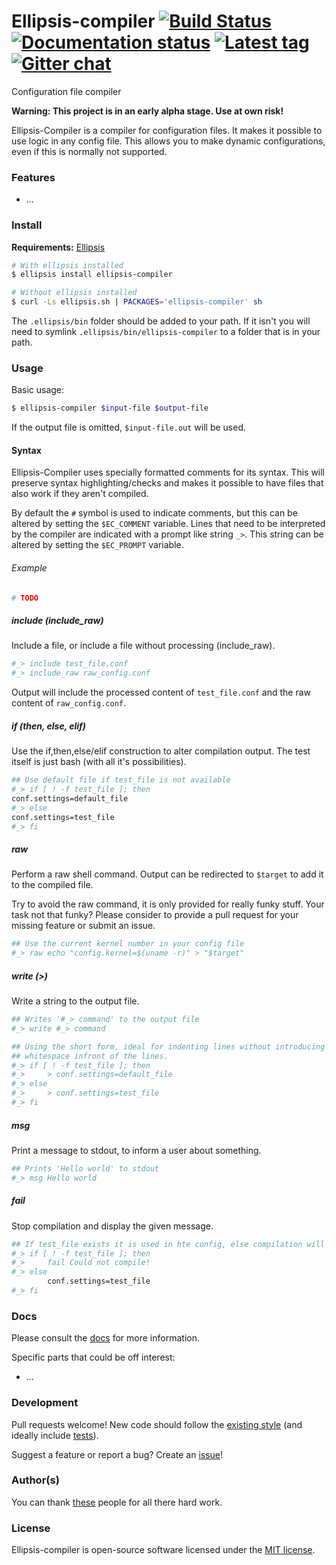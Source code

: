 # Ellipsis-compiler [![Build Status][travis-image]][travis-url] [![Documentation status][docs-image]][docs-url] [![Latest tag][tag-image]][tag-url] [![Gitter chat][gitter-image]][gitter-url]

Configuration file compiler

**Warning: This project is in an early alpha stage. Use at own risk!**

Ellipsis-Compiler is a compiler for configuration files. It makes it possible
to use logic in any config file. This allows you to make dynamic
configurations, even if this is normally not supported.

### Features
- ...

### Install

**Requirements:** [Ellipsis][ellipsis]

```bash
# With ellipsis installed
$ ellipsis install ellipsis-compiler

# Without ellipsis installed
$ curl -Ls ellipsis.sh | PACKAGES='ellipsis-compiler' sh
```

The `.ellipsis/bin` folder should be added to your path. If it isn't you will
need to symlink `.ellipsis/bin/ellipsis-compiler` to a folder that is in your path.

### Usage

Basic usage:

```bash
$ ellipsis-compiler $input-file $output-file
```
If the output file is omitted, `$input-file.out` will be used.

#### Syntax
Ellipsis-Compiler uses specially formatted comments for its syntax. This will
preserve syntax highlighting/checks and makes it possible to have files that
also work if they aren't compiled.

By default the `#` symbol is used to indicate comments, but this can be altered
by setting the `$EC_COMMENT` variable. Lines that need to be interpreted by the
compiler are indicated with a prompt like string `_>`. This string can be
altered by setting the `$EC_PROMPT` variable.

###### Example
```bash
# TODO
```

##### include (include_raw)
Include a file, or include a file without processing (include_raw).

```bash
#_> include test_file.conf
#_> include_raw raw_config.conf
```
Output will include the processed content of `test_file.conf` and the raw content
of `raw_config.conf`.

##### if (then, else, elif)
Use the if,then,else/elif construction to alter compilation output. The test
itself is just bash (with all it's possibilities).

```bash
## Use default file if test_file is not available
#_> if [ ! -f test_file ]; then
conf.settings=default_file
#_> else
conf.settings=test_file
#_> fi
```

##### raw
Perform a raw shell command. Output can be redirected to `$target` to add it to
the compiled file.

Try to avoid the raw command, it is only provided for really funky stuff. Your
task not that funky? Please consider to provide a pull request for your missing
feature or submit an issue.

```bash
## Use the current kernel number in your config file
#_> raw echo "config.kernel=$(uname -r)" > "$target"
```

##### write (>)
Write a string to the output file.

```bash
## Writes '#_> command' to the output file
#_> write #_> command

## Using the short form, ideal for indenting lines without introducing
## whitespace infront of the lines.
#_> if [ ! -f test_file ]; then
#_>     > conf.settings=default_file
#_> else
#_>     > conf.settings=test_file
#_> fi
```

##### msg
Print a message to stdout, to inform a user about something.

```bash
## Prints 'Hello world' to stdout
#_> msg Hello world
```

##### fail
Stop compilation and display the given message.

```bash
## If test_file exists it is used in hte config, else compilation will fail
#_> if [ ! -f test_file ]; then
#_>     fail Could not compile!
#_> else
        conf.settings=test_file
#_> fi
```

### Docs
Please consult the [docs][docs-url] for more information.

Specific parts that could be off interest:
- ...

### Development
Pull requests welcome! New code should follow the [existing style][style-guide]
(and ideally include [tests][bats]).

Suggest a feature or report a bug? Create an [issue][issues]!

### Author(s)
You can thank [these][contributors] people for all there hard work.

### License
Ellipsis-compiler is open-source software licensed under the [MIT license][mit-license].

[travis-image]: https://img.shields.io/travis/ellipsis/ellipsis-compiler.svg
[travis-url]:   https://travis-ci.org/ellipsis/ellipsis-compiler
[docs-image]:   https://readthedocs.org/projects/ellipsis-compiler/badge/?version=master
[docs-url]:     http://ellipsis-compiler.readthedocs.org/en/master
[tag-image]:    https://img.shields.io/github/tag/ellipsis/ellipsis-compiler.svg
[tag-url]:      https://github.com/ellipsis/ellipsis-compiler/tags
[gitter-image]: https://badges.gitter.im/ellipsis/ellipsis.svg
[gitter-url]:   https://gitter.im/ellipsis/ellipsis

[ellipsis]:     https://github.com/ellipsis/ellipsis

[style-guide]:  https://google.github.io/styleguide/shell.xml
[bats]:         https://github.com/sstephenson/bats
[issues]:       http://github.com/ellipsis/ellipsis-compiler/issues

[contributors]: https://github.com/ellipsis/ellipsis-compiler/graphs/contributors
[mit-license]:  http://opensource.org/licenses/MIT

